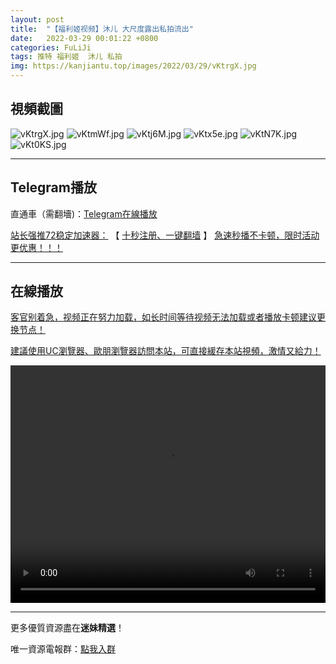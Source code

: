 ```yaml
---
layout: post
title:  "【福利姬视频】沐儿 大尺度露出私拍流出"
date:   2022-03-29 00:01:22 +0800
categories: FuLiJi
tags: 推特 福利姬  沐儿 私拍
img: https://kanjiantu.top/images/2022/03/29/vKtrgX.jpg
---
```



## 視頻截圖

![vKtrgX.jpg](https://kanjiantu.top/images/2022/03/29/vKtrgX.jpg)
![vKtmWf.jpg](https://kanjiantu.top/images/2022/03/29/vKtmWf.jpg)
![vKtj6M.jpg](https://kanjiantu.top/images/2022/03/29/vKtj6M.jpg)
![vKtx5e.jpg](https://kanjiantu.top/images/2022/03/29/vKtx5e.jpg)
![vKtN7K.jpg](https://kanjiantu.top/images/2022/03/29/vKtN7K.jpg)
![vKt0KS.jpg](https://kanjiantu.top/images/2022/03/29/vKt0KS.jpg)

* * *
## Telegram播放

直通車（需翻墻)：[Telegram在線播放](https://t.me/mimeijingxuan/131)

<u>站长强推72稳定加速器：</u> 【 [十秒注册、一键翻墙](https://72vpn.xyz/#/register?code=mimei) 】
<u>  急速秒播不卡顿，限时活动更优惠！！！</u>
* * *
## 在線播放
<u>客官别着急，视频正在努力加载，如长时间等待视频无法加载或者播放卡顿建议更换节点！</u>

<u>建議使用UC瀏覽器、歐朋瀏覽器訪問本站，可直接緩存本站視頻，激情又給力！</u>
<center><video src="https://cdn.publer.io/uploads/videos/6247fe5bdb279731bbdeb009/a87bf4685d90b1b0fe2e608ca5ad66da.mp4" width="100%" height="380px" controls="controls"></video></center>


* * *
更多優質資源盡在**迷妹精選**！

唯一資源電報群：[點我入群](https://t.me/mimeijingxuan)


